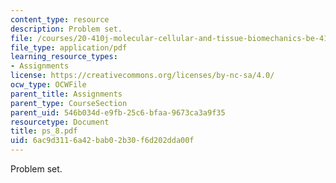 ```yaml
---
content_type: resource
description: Problem set.
file: /courses/20-410j-molecular-cellular-and-tissue-biomechanics-be-410j-spring-2003/6ac9d3116a42bab02b30f6d202dda00f_ps_8.pdf
file_type: application/pdf
learning_resource_types:
- Assignments
license: https://creativecommons.org/licenses/by-nc-sa/4.0/
ocw_type: OCWFile
parent_title: Assignments
parent_type: CourseSection
parent_uid: 546b034d-e9fb-25c6-bfaa-9673ca3a9f35
resourcetype: Document
title: ps_8.pdf
uid: 6ac9d311-6a42-bab0-2b30-f6d202dda00f
---
```

Problem set.